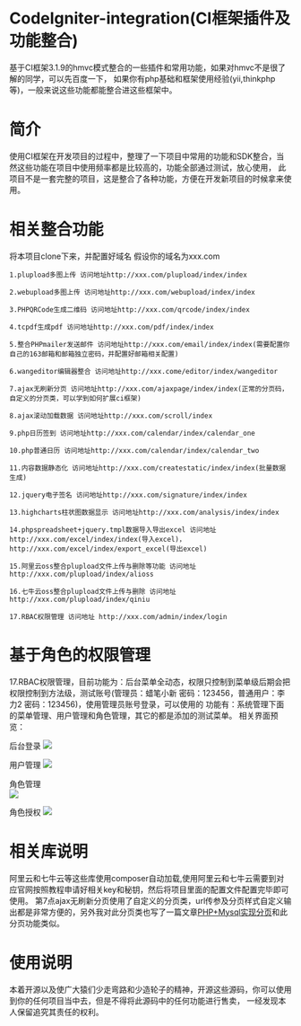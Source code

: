 # CodeIgniter-integration(CI框架插件及功能整合)

基于CI框架3.1.9的hmvc模式整合的一些插件和常用功能，如果对hmvc不是很了解的同学，可以先百度一下，
如果你有php基础和框架使用经验(yii,thinkphp等)，一般来说这些功能都能整合进这些框架中。

# 简介

使用CI框架在开发项目的过程中，整理了一下项目中常用的功能和SDK整合，当然这些功能在项目中使用频率都是比较高的，功能全部通过测试，放心使用，
此项目不是一套完整的项目，这是整合了各种功能，方便在开发新项目的时候拿来使用。

# 相关整合功能

将本项目clone下来，并配置好域名
假设你的域名为xxx.com

	1.plupload多图上传 访问地址http://xxx.com/plupload/index/index

	2.webupload多图上传 访问地址http://xxx.com/webupload/index/index
	
	3.PHPQRCode生成二维码 访问地址http://xxx.com/qrcode/index/index
	
	4.tcpdf生成pdf 访问地址http://xxx.com/pdf/index/index
	
	5.整合PHPmailer发送邮件 访问地址http://xxx.com/email/index/index(需要配置你自己的163邮箱和邮箱独立密码，并配置好邮箱相关配置)
	
	6.wangeditor编辑器整合 访问地址http://xxx.come/editor/index/wangeditor
	
	7.ajax无刷新分页 访问地址http://xxx.com/ajaxpage/index/index(正常的分页码，自定义的分页类，可以学到如何扩展ci框架)
	
	8.ajax滚动加载数据 访问地址http://xxx.com/scroll/index
	
	9.php日历签到 访问地址http://xxx.com/calendar/index/calendar_one
	
	10.php普通日历 访问地址http://xxx.com/calendar/index/calendar_two
	
	11.内容数据静态化 访问地址http://xxx.com/createstatic/index/index(批量数据生成)
	
	12.jquery电子签名 访问地址http://xxx.com/signature/index/index
	
	13.highcharts柱状图数据显示 访问地址http://xxx.com/analysis/index/index
	
	14.phpspreadsheet+jquery.tmpl数据导入导出excel 访问地址http://xxx.com/excel/index/index(导入excel)，http://xxx.com/excel/index/export_excel(导出excel)
	
	15.阿里云oss整合plupload文件上传与删除等功能 访问地址 http://xxx.com/plupload/index/alioss
	
	16.七牛云oss整合plupload文件上传与删除 访问地址 http://xxx.com/plupload/index/qiniu
	
	17.RBAC权限管理 访问地址 http://xxx.com/admin/index/login

# 基于角色的权限管理
17.RBAC权限管理，目前功能为：后台菜单全动态，权限只控制到菜单级后期会把权限控制到方法级，测试账号(管理员：蜡笔小新 密码：123456，普通用户：李力2 密码：123456)，使用管理员账号登录，可以使用的
功能有：系统管理下面的菜单管理、用户管理和角色管理，其它的都是添加的测试菜单。
相关界面预览：

后台登录
<img src="https://github.com/sunjiaqiang/CodeIgniter-integration/blob/master/public/%E7%95%8C%E9%9D%A2%E9%A2%84%E8%A7%88/RBAC/%E5%90%8E%E5%8F%B0%E7%99%BB%E9%99%86.jpg">

用户管理
<img src="https://github.com/sunjiaqiang/CodeIgniter-integration/blob/master/public/%E7%95%8C%E9%9D%A2%E9%A2%84%E8%A7%88/RBAC/%E7%94%A8%E6%88%B7%E7%AE%A1%E7%90%86.jpg">

角色管理	
<img src="https://github.com/sunjiaqiang/CodeIgniter-integration/blob/master/public/%E7%95%8C%E9%9D%A2%E9%A2%84%E8%A7%88/RBAC/%E8%A7%92%E8%89%B2%E7%AE%A1%E7%90%86.jpg">

角色授权
<img src="https://github.com/sunjiaqiang/CodeIgniter-integration/blob/master/public/%E7%95%8C%E9%9D%A2%E9%A2%84%E8%A7%88/RBAC/%E8%A7%92%E8%89%B2%E6%8E%88%E6%9D%83.jpg">


# 相关库说明
阿里云和七牛云等这些库使用composer自动加载,使用阿里云和七牛云需要到对应官网按照教程申请好相关key和秘钥，然后将项目里面的配置文件配置完毕即可使用。
第7点ajax无刷新分页使用了自定义的分页类，url传参及分页样式自定义输出都是非常方便的，另外我对此分页类也写了一篇文章<a href="https://www.cnblogs.com/phproom/p/9588656.html" target="_blank">PHP+Mysql实现分页</a>和此分页功能类似。
	
# 使用说明
本着开源以及使广大猿们少走弯路和少造轮子的精神，开源这些源码，你可以使用到你的任何项目当中去，但是不得将此源码中的任何功能进行售卖，
一经发现本人保留追究其责任的权利。
